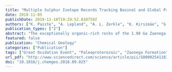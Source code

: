 ```yaml
---
title: "Multiple Sulphur Isotope Records Tracking Basinal and Global Processes in the 1.98 Ga Zaonega Formation, NW Russia"
date: 2018-11-05
publishDate: 2019-11-18T19:29:52.810759Z
authors: ["K. Paiste", "A. Lepland", "A. L. Zerkle", "K. Kirsimäe", "G. Izon", "N. K. Patel", "F. McLean", "T. Kreitsmann", "K. Mänd", "T. H. Bui", "A. E. Romashkin", "D. V. Rychanchik", "A. R. Prave"]
publication_types: ["2"]
abstract: "The exceptionally organic-rich rocks of the 1.98 Ga Zaonega Formation deposited in the Onega Basin, NW Russia, have refined our understanding of Earth System evolution during the Paleoproterozoic rise in atmospheric oxygen. These rocks were formed in vent- or seep-influenced settings contemporaneous with voluminous mafic volcanism and contain strongly 13C-depleted organic matter. Here we report new isotopic (δ34S, Δ33S, Δ36S, δ13Corg) and mineralogical, major element, total sulphur and organic carbon data for the upper part of the Zaonega Formation, which was deposited shortly after the termination of the Lomagundi-Jatuli positive carbon isotope excursion. The data were collected on a recently obtained 102 m drill-core section and show a δ13Corg shift from −38‰ to −25‰. Sedimentary sulphides have δ34S values typically between +15‰ and +25‰ reflecting closed-system sulphur isotope behaviour driven by high rates of microbial sulphate reduction, high sulphate demand, hydrothermal activity and hydrocarbon seepage. Four intervals record δ34S values that exceed +30‰. We interpret these unusually 34S-enriched sulphides to be a result of limited sulphate diffusion into pore waters due to changes in sedimentation and/or periods of basinal restriction. Additionally, there are four negative δ34S excursions that are interpreted to reflect changes in the open/closed-system behaviour of sulphate reduction or availability of reactive iron. Our findings highlight the influence of basinal processes in regulating sulphur isotope records and the need for care before interpreting such signals as reflecting global conditions."
featured: false
publication: "Chemical Geology"
categories: ["Publication"]
tags: ["Great Oxidation Event", "Paleoproterozoic", "Zaonega Formation", "Carbon cycle", "Sulphur cycle"]
url_pdf: "http://www.sciencedirect.com/science/article/pii/S0009254118304650"
doi: "10.1016/j.chemgeo.2018.09.025"
---
```



